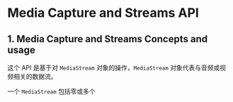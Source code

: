 # Media Capture and Streams API

## 1. Media Capture and Streams Concepts and usage

这个 API 是基于对 `MediaStream` 对象的操作，`MediaStream` 对象代表与音频或视频相关的数据流。    

一个 `MediaStream` 包括零或多个
